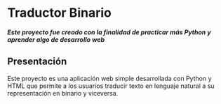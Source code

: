 # Traductor Binario

**_Este proyecto fue creado con la finalidad de practicar más Python y aprender algo de desarrollo web_**

## Presentación

Este proyecto es una aplicación web simple desarrollada con Python y HTML que permite a los usuarios traducir texto en lenguaje natural a su representación en binario y viceversa.

